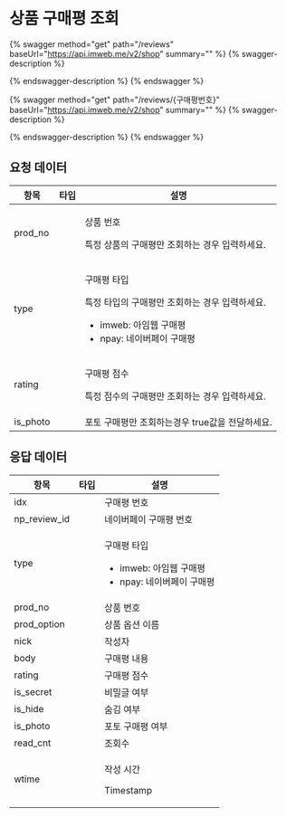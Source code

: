 # 상품 구매평 조회

{% swagger method="get" path="/reviews" baseUrl="https://api.imweb.me/v2/shop" summary="" %}
{% swagger-description %}

{% endswagger-description %}
{% endswagger %}

{% swagger method="get" path="/reviews/{구매평번호}" baseUrl="https://api.imweb.me/v2/shop" summary="" %}
{% swagger-description %}

{% endswagger-description %}
{% endswagger %}

## 요청 데이터

<table><thead><tr><th>항목</th><th data-type="select">타입</th><th>설명</th></tr></thead><tbody><tr><td>prod_no</td><td></td><td><p>상품 번호</p><p>특정 상품의 구매평만 조회하는 경우 입력하세요.</p></td></tr><tr><td>type</td><td></td><td><p>구매평 타입</p><p>특정 타입의 구매평만 조회하는 경우 입력하세요.</p><ul><li>imweb: 아임웹 구매평</li><li>npay: 네이버페이 구매평</li></ul></td></tr><tr><td>rating</td><td></td><td><p>구매평 점수</p><p>특정 점수의 구매평만 조회하는 경우 입력하세요.</p></td></tr><tr><td>is_photo</td><td></td><td>포토 구매평만 조회하는경우 true값을 전달하세요.</td></tr></tbody></table>

## **응답 데이**터

<table><thead><tr><th>항목</th><th data-type="select">타입</th><th>설명</th></tr></thead><tbody><tr><td>idx</td><td></td><td>구매평 번호</td></tr><tr><td>np_review_id</td><td></td><td>네이버페이 구매평 번호</td></tr><tr><td>type</td><td></td><td><p>구매평 타입</p><ul><li>imweb: 아임웹 구매평</li><li>npay: 네이버페이 구매평</li></ul></td></tr><tr><td>prod_no</td><td></td><td>상품 번호</td></tr><tr><td>prod_option</td><td></td><td>상품 옵션 이름</td></tr><tr><td>nick</td><td></td><td>작성자</td></tr><tr><td>body</td><td></td><td>구매평 내용</td></tr><tr><td>rating</td><td></td><td>구매평 점수</td></tr><tr><td>is_secret</td><td></td><td>비밀글 여부</td></tr><tr><td>is_hide</td><td></td><td>숨김 여부</td></tr><tr><td>is_photo</td><td></td><td>포토  구매평 여부</td></tr><tr><td>read_cnt</td><td></td><td>조회수</td></tr><tr><td>wtime</td><td></td><td><p>작성 시간</p><p>Timestamp</p></td></tr></tbody></table>

